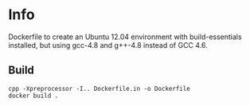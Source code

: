 Info
====

Dockerfile to create an Ubuntu 12.04 environment with build-essentials
installed, but using gcc-4.8 and g++-4.8 instead of GCC 4.6.

Build
-----

    cpp -Xpreprocessor -I.. Dockerfile.in -o Dockerfile
    docker build .
